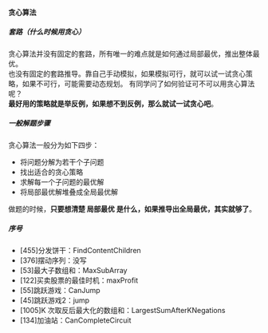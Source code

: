 #### 贪心算法
##### 套路（什么时候用贪心）
贪心算法并没有固定的套路，所有唯一的难点就是如何通过局部最优，推出整体最优。  
也没有固定的套路推导。靠自己手动模拟，如果模拟可行，就可以试一试贪心策略，如果不可行，可能需要动态规划。
有同学问了如何验证可不可以用贪心算法呢？  
**最好用的策略就是举反例，如果想不到反例，那么就试一试贪心吧**。  
##### 一般解题步骤
贪心算法一般分为如下四步：  
- 将问题分解为若干个子问题
- 找出适合的贪心策略
- 求解每一个子问题的最优解
- 将局部最优解堆叠成全局最优解

做题的时候，**只要想清楚 局部最优 是什么，如果推导出全局最优，其实就够了**。
##### 序号
- [455]分发饼干：FindContentChildren
- [376]摆动序列：没写
- [53]最大子数组和：MaxSubArray
- [122]买卖股票的最佳时机：maxProfit
- [55]跳跃游戏：CanJump
- [45]跳跃游戏2：jump
- [1005]K 次取反后最大化的数组和：LargestSumAfterKNegations
- [134]加油站：CanCompleteCircuit
